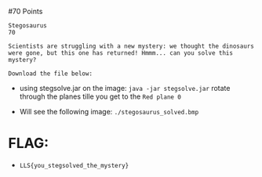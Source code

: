 #70 Points
```
Stegosaurus
70

Scientists are struggling with a new mystery: we thought the dinosaurs were gone, but this one has returned! Hmmm... can you solve this mystery?

Download the file below:

```
- using stegsolve.jar on the image: `java -jar stegsolve.jar` rotate through the planes tille you get to the `Red plane 0`

- Will see the following image: `./stegosaurus_solved.bmp`

# FLAG:
- `LLS{you_stegsolved_the_mystery}` 